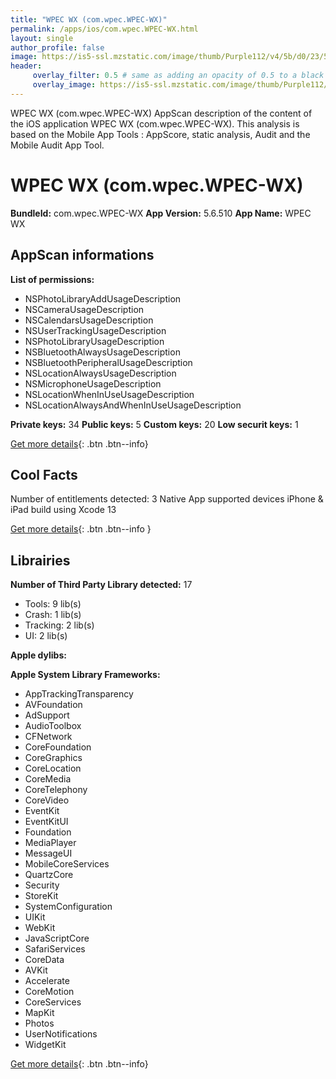 ```yaml
---
title: "WPEC WX (com.wpec.WPEC-WX)"
permalink: /apps/ios/com.wpec.WPEC-WX.html
layout: single
author_profile: false
image: https://is5-ssl.mzstatic.com/image/thumb/Purple112/v4/5b/d0/23/5bd023bf-bfcb-e190-f859-3178199b8653/AppIcon-1x_U007emarketing-0-4-0-85-220.jpeg/512x512bb.jpg
header: 
     overlay_filter: 0.5 # same as adding an opacity of 0.5 to a black background
     overlay_image: https://is5-ssl.mzstatic.com/image/thumb/Purple112/v4/5b/d0/23/5bd023bf-bfcb-e190-f859-3178199b8653/AppIcon-1x_U007emarketing-0-4-0-85-220.jpeg/512x512bb.jpg
---
```

WPEC WX (com.wpec.WPEC-WX) AppScan description of the content of the iOS application WPEC WX (com.wpec.WPEC-WX). This analysis is based on the Mobile App Tools : AppScore, static analysis, Audit and the Mobile Audit App Tool.

# WPEC WX (com.wpec.WPEC-WX)

**BundleId:** com.wpec.WPEC-WX
**App Version:** 5.6.510
**App Name:** WPEC WX


## AppScan informations 

**List of permissions:** 
- NSPhotoLibraryAddUsageDescription
- NSCameraUsageDescription
- NSCalendarsUsageDescription
- NSUserTrackingUsageDescription
- NSPhotoLibraryUsageDescription
- NSBluetoothAlwaysUsageDescription
- NSBluetoothPeripheralUsageDescription
- NSLocationAlwaysUsageDescription
- NSMicrophoneUsageDescription
- NSLocationWhenInUseUsageDescription
- NSLocationAlwaysAndWhenInUseUsageDescription
  
  
**Private keys:** 34
**Public keys:** 5
**Custom keys:** 20
**Low securit keys:** 1
  
[Get more details](/pricing.html){: .btn .btn--info}

## Cool Facts

Number of entitlements detected: 3
Native App
supported devices iPhone & iPad
build using Xcode 13
  
[Get more details](/pricing.html){: .btn .btn--info }

## Librairies 
**Number of Third Party Library detected:** 17
- Tools: 9 lib(s)
- Crash: 1 lib(s)
- Tracking: 2 lib(s)
- UI: 2 lib(s)


**Apple dylibs:**


**Apple System Library Frameworks:**
- AppTrackingTransparency
- AVFoundation
- AdSupport
- AudioToolbox
- CFNetwork
- CoreFoundation
- CoreGraphics
- CoreLocation
- CoreMedia
- CoreTelephony
- CoreVideo
- EventKit
- EventKitUI
- Foundation
- MediaPlayer
- MessageUI
- MobileCoreServices
- QuartzCore
- Security
- StoreKit
- SystemConfiguration
- UIKit
- WebKit
- JavaScriptCore
- SafariServices
- CoreData
- AVKit
- Accelerate
- CoreMotion
- CoreServices
- MapKit
- Photos
- UserNotifications
- WidgetKit


  
[Get more details](/pricing.html){: .btn .btn--info}

